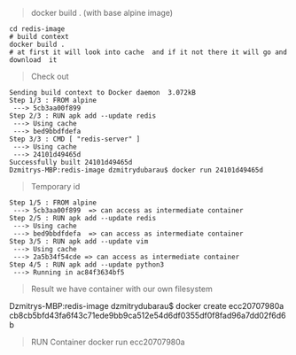 > docker build .   (with base alpine image)
```
cd redis-image
# build context 
docker build .
# at first it will look into cache  and if it not there it will go and download  it
```
> Check out 
```
Sending build context to Docker daemon  3.072kB
Step 1/3 : FROM alpine
 ---> 5cb3aa00f899
Step 2/3 : RUN apk add --update redis
 ---> Using cache
 ---> bed9bbdfdefa
Step 3/3 : CMD [ "redis-server" ]
 ---> Using cache
 ---> 24101d49465d
Successfully built 24101d49465d
Dzmitrys-MBP:redis-image dzmitrydubarau$ docker run 24101d49465d
```
> Temporary id 
```
Step 1/5 : FROM alpine
 ---> 5cb3aa00f899  => can access as intermediate container 
Step 2/5 : RUN apk add --update redis
 ---> Using cache
 ---> bed9bbdfdefa  => can access as intermediate container 
Step 3/5 : RUN apk add --update vim
 ---> Using cache
 ---> 2a5b34f54cde => can access as intermediate container 
Step 4/5 : RUN apk add --update python3
 ---> Running in ac84f3634bf5
 ```
 > Result we have container with our own filesystem

Dzmitrys-MBP:redis-image dzmitrydubarau$ docker create ecc20707980a
cb8cb5bfd43fa6f43c71ede9bb9ca512e54d6df0355df0f8fad96a7dd02f6d6b

> RUN Container docker run ecc20707980a